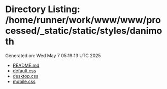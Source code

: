 # Directory Listing: /home/runner/work/www/www/processed/_static/static/styles/danimoth
Generated on: Wed May  7 05:19:13 UTC 2025

- [README.md](README.md)
- [default.css](default.css)
- [desktop.css](desktop.css)
- [mobile.css](mobile.css)
